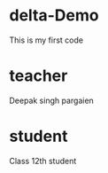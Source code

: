 # delta-Demo

This is my first code

# teacher

Deepak singh pargaien

# student

Class 12th student
